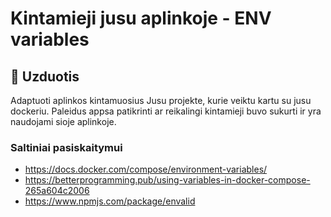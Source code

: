 # Kintamieji jusu aplinkoje - ENV variables

## 📝 Uzduotis

Adaptuoti aplinkos kintamuosius Jusu projekte, kurie veiktu kartu su jusu dockeriu. Paleidus appsa patikrinti ar reikalingi kintamieji buvo sukurti ir yra naudojami sioje aplinkoje.

### Saltiniai pasiskaitymui

- https://docs.docker.com/compose/environment-variables/
- https://betterprogramming.pub/using-variables-in-docker-compose-265a604c2006
- https://www.npmjs.com/package/envalid
